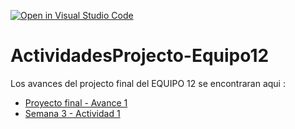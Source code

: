 [![Open in Visual Studio Code](https://classroom.github.com/assets/open-in-vscode-c66648af7eb3fe8bc4f294546bfd86ef473780cde1dea487d3c4ff354943c9ae.svg)](https://classroom.github.com/online_ide?assignment_repo_id=8513479&assignment_repo_type=AssignmentRepo)
# ActividadesProjecto-Equipo12
Los avances del projecto final del EQUIPO 12 se encontraran aqui : 
- [Proyecto final - Avance 1](https://github.com/PosgradoMNA/actividades-del-projecto-cad_equipo_12/tree/main/Avance1)
- [Semana 3 - Actividad 1](https://github.com/PosgradoMNA/actividades-del-projecto-cad_equipo_12/tree/main/Semana3-Actividad1)

